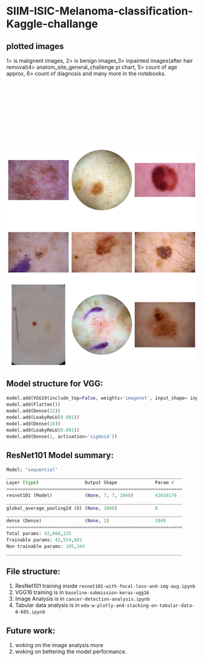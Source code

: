 # SIIM-ISIC-Melanoma-classification-Kaggle-challange

## plotted images
1> is malignent images, 2> is benign images,3> inpainted images(after hair removal)4> anatom_site_general_challenge pi chart, 5> count of age approx, 6> count of diagnosis and many more in the notebooks.
<pre>
<img src="imgs/__results___11_1.png" width="900"> <img src="imgs/__results___12_1.png" width="900"> <img src="imgs/__results___16_1.png" width="900"> <img src="imgs/Screenshot (1000).png" width="900"> <img src="imgs/Screenshot (1001).png" width="900"><img src="imgs/Screenshot (1002).png" width="900"><img src="imgs/Screenshot (1003).png" width="900">
</pre>

## Model structure for VGG:
```python
model.add(VGG19(include_top=False, weights='imagenet', input_shape= inputShape))
model.add(Flatten())
model.add(Dense(32))
model.add(LeakyReLU(0.001))
model.add(Dense(16))
model.add(LeakyReLU(0.001))
model.add(Dense(1, activation='sigmoid'))
```

## ResNet101 Model summary:
```python
Model: "sequential"
_________________________________________________________________
Layer (type)                 Output Shape              Param #   
=================================================================
resnet101 (Model)            (None, 7, 7, 2048)        42658176  
_________________________________________________________________
global_average_pooling2d (Gl (None, 2048)              0         
_________________________________________________________________
dense (Dense)                (None, 1)                 2049      
=================================================================
Total params: 42,660,225
Trainable params: 42,554,881
Non-trainable params: 105,344
_________________________________________________________________

``` 

## File structure:
1) ResNet101 training inside `resnet101-with-focal-loss-and-img-aug.ipynb`
2) VGG16 training is in `baseline-submission-keras-vgg16`
3) Image Analysis is in `cancer-detection-analysis.ipynb` 
4) Tabular data analysis is in `eda-w-plotly-and-stacking-on-tabular-data-0-685.ipynb`

## Future work:
1. woking on the image analysis more
2. woking on bettering the model performance.
